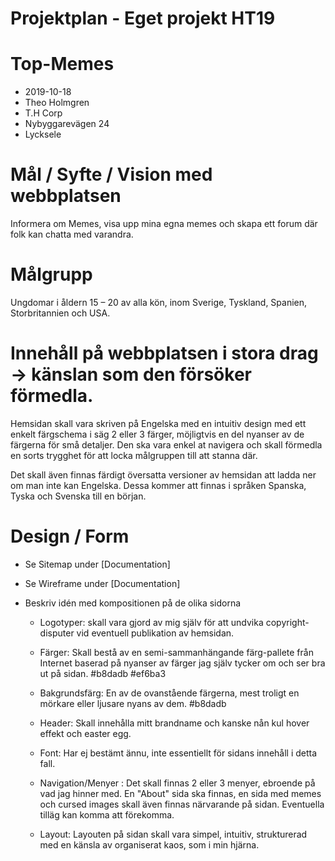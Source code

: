# Projektplan - Eget projekt HT19

# Top-Memes
- 2019-10-18
- Theo Holmgren
- T.H Corp
- Nybyggarevägen 24
- Lycksele

# Mål / Syfte / Vision med webbplatsen

Informera om Memes, visa upp mina egna memes och skapa ett forum där folk kan chatta med varandra.

# Målgrupp

Ungdomar i åldern 15 – 20 av alla kön, inom Sverige, Tyskland, Spanien, Storbritannien och USA.

# Innehåll på webbplatsen i stora drag -> känslan som den försöker förmedla.

Hemsidan skall vara skriven på Engelska med en intuitiv design med ett enkelt färgschema i säg 2 eller 3 färger, möjligtvis en del nyanser av de färgerna för små detaljer. Den ska vara enkel at navigera och skall förmedla en sorts trygghet för att locka målgruppen till att stanna där.

Det skall även finnas färdigt översatta versioner av hemsidan att ladda ner om man inte kan Engelska. Dessa kommer att finnas i språken Spanska, Tyska och Svenska till en början.

# Design / Form
* Se Sitemap under [Documentation]
* Se Wireframe under [Documentation]

* Beskriv idén med kompositionen på de olika sidorna
    * Logotyper: skall vara gjord av mig själv för att undvika copyright-disputer vid eventuell publikation av hemsidan.
    
    * Färger: Skall bestå av en semi-sammanhängande färg-pallete från Internet baserad på nyanser av färger jag själv tycker om och ser bra ut på sidan.  #b8dadb #ef6ba3
    
    * Bakgrundsfärg: En av de ovanstående färgerna, mest troligt en mörkare eller ljusare nyans av dem. #b8dadb
    
    * Header: Skall innehålla mitt brandname och kanske nån kul hover effekt och easter egg.
    
    * Font: Har ej bestämt ännu, inte essentiellt för sidans innehåll i detta fall.
    
    * Navigation/Menyer : Det skall finnas 2 eller 3 menyer, ebroende på vad jag hinner med. En "About" sida ska finnas, en sida med memes och cursed images skall även finnas närvarande på sidan. Eventuella tilläg kan komma att förekomma.
    
    * Layout: Layouten på sidan skall vara simpel, intuitiv, strukturerad med en känsla av organiserat kaos, som i min hjärna.
    
    
    



